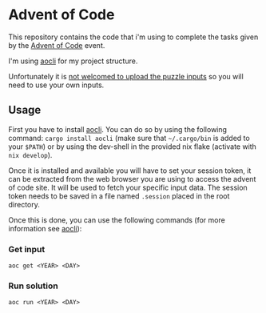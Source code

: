 # Advent of Code
This repository contains the code that i'm using to complete the tasks given by the [Advent of Code](https://adventofcode.com/) event.

I'm using [aocli](https://github.com/sncxyz/aocli) for my project structure.

Unfortunately it is [not welcomed to upload the puzzle inputs](https://adventofcode.com/2023/about) so you will need to use your own inputs.

## Usage

First you have to install [aocli](https://github.com/sncxyz/aocli). You can do so by using the following command: `cargo install aocli` (make sure that `~/.cargo/bin` is added to your `$PATH`) or by using the dev-shell in the provided nix flake (activate with `nix develop`). 

Once it is installed and available you will have to set your session token, it can be extracted from the web browser you are using to access the advent of code site. It will be used to fetch your specific input data. The session token needs to be saved in a file named `.session` placed in the root directory.

Once this is done, you can use the following commands (for more information see [aocli](https://github.com/sncxyz/aocli/blob/master/README.md#commands)):

### Get input

`aoc get <YEAR> <DAY>`

### Run solution

`aoc run <YEAR> <DAY>`
